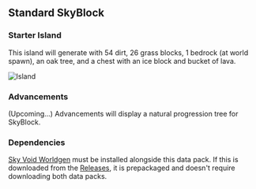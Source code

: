 ## Standard SkyBlock
### Starter Island
This island will generate with 54 dirt, 26 grass blocks, 1 bedrock (at world spawn), an oak tree, and a chest with an ice block and bucket of lava. 

![Island](https://raw.githubusercontent.com/BluePsychoRanger/SkyBlock_Collection/main/skyvoid_standard_skyblock/island.png)

### Advancements
(Upcoming...) Advancements will display a natural progression tree for SkyBlock.

### Dependencies
[Sky Void Worldgen](https://github.com/BluePsychoRanger/SkyBlock_Collection/blob/main/skyvoid_worldgen) must be installed alongside this data pack. If this is downloaded from the [Releases](https://github.com/BluePsychoRanger/SkyBlock_Collection/releases), it is prepackaged and doesn't require downloading both data packs.
